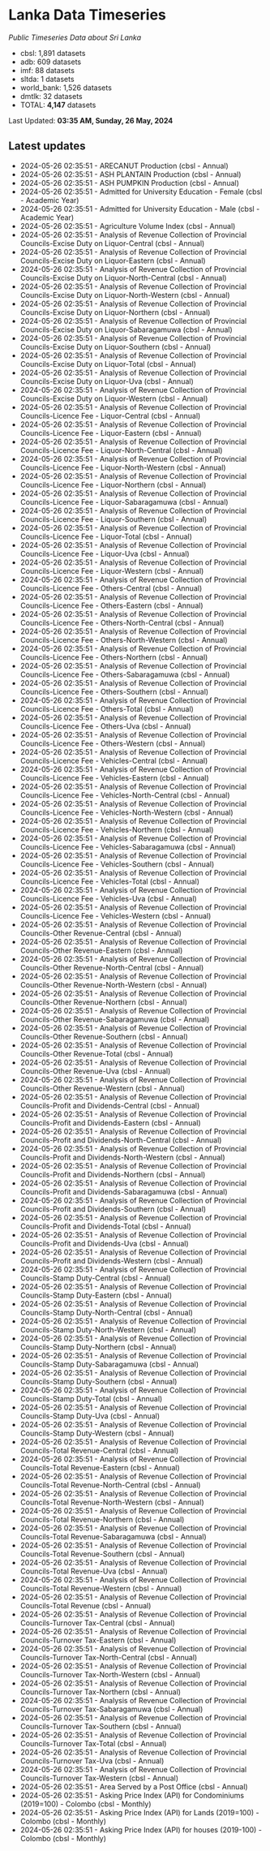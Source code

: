 # Lanka Data Timeseries
*Public Timeseries Data about Sri Lanka*

* cbsl: 1,891 datasets
* adb: 609 datasets
* imf: 88 datasets
* sltda: 1 datasets
* world_bank: 1,526 datasets
* dmtlk: 32 datasets
* TOTAL: **4,147** datasets

Last Updated: **03:35 AM, Sunday, 26 May, 2024**

## Latest updates

* 2024-05-26 02:35:51 - ARECANUT Production (cbsl - Annual)
* 2024-05-26 02:35:51 - ASH PLANTAIN Production (cbsl - Annual)
* 2024-05-26 02:35:51 - ASH PUMPKIN Production (cbsl - Annual)
* 2024-05-26 02:35:51 - Admitted for University Education - Female (cbsl - Academic Year)
* 2024-05-26 02:35:51 - Admitted for University Education - Male (cbsl - Academic Year)
* 2024-05-26 02:35:51 - Agriculture Volume Index (cbsl - Annual)
* 2024-05-26 02:35:51 - Analysis of Revenue Collection of Provincial Councils-Excise Duty on Liquor-Central (cbsl - Annual)
* 2024-05-26 02:35:51 - Analysis of Revenue Collection of Provincial Councils-Excise Duty on Liquor-Eastern (cbsl - Annual)
* 2024-05-26 02:35:51 - Analysis of Revenue Collection of Provincial Councils-Excise Duty on Liquor-North-Central (cbsl - Annual)
* 2024-05-26 02:35:51 - Analysis of Revenue Collection of Provincial Councils-Excise Duty on Liquor-North-Western (cbsl - Annual)
* 2024-05-26 02:35:51 - Analysis of Revenue Collection of Provincial Councils-Excise Duty on Liquor-Northern (cbsl - Annual)
* 2024-05-26 02:35:51 - Analysis of Revenue Collection of Provincial Councils-Excise Duty on Liquor-Sabaragamuwa (cbsl - Annual)
* 2024-05-26 02:35:51 - Analysis of Revenue Collection of Provincial Councils-Excise Duty on Liquor-Southern (cbsl - Annual)
* 2024-05-26 02:35:51 - Analysis of Revenue Collection of Provincial Councils-Excise Duty on Liquor-Total (cbsl - Annual)
* 2024-05-26 02:35:51 - Analysis of Revenue Collection of Provincial Councils-Excise Duty on Liquor-Uva (cbsl - Annual)
* 2024-05-26 02:35:51 - Analysis of Revenue Collection of Provincial Councils-Excise Duty on Liquor-Western (cbsl - Annual)
* 2024-05-26 02:35:51 - Analysis of Revenue Collection of Provincial Councils-Licence Fee - Liquor-Central (cbsl - Annual)
* 2024-05-26 02:35:51 - Analysis of Revenue Collection of Provincial Councils-Licence Fee - Liquor-Eastern (cbsl - Annual)
* 2024-05-26 02:35:51 - Analysis of Revenue Collection of Provincial Councils-Licence Fee - Liquor-North-Central (cbsl - Annual)
* 2024-05-26 02:35:51 - Analysis of Revenue Collection of Provincial Councils-Licence Fee - Liquor-North-Western (cbsl - Annual)
* 2024-05-26 02:35:51 - Analysis of Revenue Collection of Provincial Councils-Licence Fee - Liquor-Northern (cbsl - Annual)
* 2024-05-26 02:35:51 - Analysis of Revenue Collection of Provincial Councils-Licence Fee - Liquor-Sabaragamuwa (cbsl - Annual)
* 2024-05-26 02:35:51 - Analysis of Revenue Collection of Provincial Councils-Licence Fee - Liquor-Southern (cbsl - Annual)
* 2024-05-26 02:35:51 - Analysis of Revenue Collection of Provincial Councils-Licence Fee - Liquor-Total (cbsl - Annual)
* 2024-05-26 02:35:51 - Analysis of Revenue Collection of Provincial Councils-Licence Fee - Liquor-Uva (cbsl - Annual)
* 2024-05-26 02:35:51 - Analysis of Revenue Collection of Provincial Councils-Licence Fee - Liquor-Western (cbsl - Annual)
* 2024-05-26 02:35:51 - Analysis of Revenue Collection of Provincial Councils-Licence Fee - Others-Central (cbsl - Annual)
* 2024-05-26 02:35:51 - Analysis of Revenue Collection of Provincial Councils-Licence Fee - Others-Eastern (cbsl - Annual)
* 2024-05-26 02:35:51 - Analysis of Revenue Collection of Provincial Councils-Licence Fee - Others-North-Central (cbsl - Annual)
* 2024-05-26 02:35:51 - Analysis of Revenue Collection of Provincial Councils-Licence Fee - Others-North-Western (cbsl - Annual)
* 2024-05-26 02:35:51 - Analysis of Revenue Collection of Provincial Councils-Licence Fee - Others-Northern (cbsl - Annual)
* 2024-05-26 02:35:51 - Analysis of Revenue Collection of Provincial Councils-Licence Fee - Others-Sabaragamuwa (cbsl - Annual)
* 2024-05-26 02:35:51 - Analysis of Revenue Collection of Provincial Councils-Licence Fee - Others-Southern (cbsl - Annual)
* 2024-05-26 02:35:51 - Analysis of Revenue Collection of Provincial Councils-Licence Fee - Others-Total (cbsl - Annual)
* 2024-05-26 02:35:51 - Analysis of Revenue Collection of Provincial Councils-Licence Fee - Others-Uva (cbsl - Annual)
* 2024-05-26 02:35:51 - Analysis of Revenue Collection of Provincial Councils-Licence Fee - Others-Western (cbsl - Annual)
* 2024-05-26 02:35:51 - Analysis of Revenue Collection of Provincial Councils-Licence Fee - Vehicles-Central (cbsl - Annual)
* 2024-05-26 02:35:51 - Analysis of Revenue Collection of Provincial Councils-Licence Fee - Vehicles-Eastern (cbsl - Annual)
* 2024-05-26 02:35:51 - Analysis of Revenue Collection of Provincial Councils-Licence Fee - Vehicles-North-Central (cbsl - Annual)
* 2024-05-26 02:35:51 - Analysis of Revenue Collection of Provincial Councils-Licence Fee - Vehicles-North-Western (cbsl - Annual)
* 2024-05-26 02:35:51 - Analysis of Revenue Collection of Provincial Councils-Licence Fee - Vehicles-Northern (cbsl - Annual)
* 2024-05-26 02:35:51 - Analysis of Revenue Collection of Provincial Councils-Licence Fee - Vehicles-Sabaragamuwa (cbsl - Annual)
* 2024-05-26 02:35:51 - Analysis of Revenue Collection of Provincial Councils-Licence Fee - Vehicles-Southern (cbsl - Annual)
* 2024-05-26 02:35:51 - Analysis of Revenue Collection of Provincial Councils-Licence Fee - Vehicles-Total (cbsl - Annual)
* 2024-05-26 02:35:51 - Analysis of Revenue Collection of Provincial Councils-Licence Fee - Vehicles-Uva (cbsl - Annual)
* 2024-05-26 02:35:51 - Analysis of Revenue Collection of Provincial Councils-Licence Fee - Vehicles-Western (cbsl - Annual)
* 2024-05-26 02:35:51 - Analysis of Revenue Collection of Provincial Councils-Other Revenue-Central (cbsl - Annual)
* 2024-05-26 02:35:51 - Analysis of Revenue Collection of Provincial Councils-Other Revenue-Eastern (cbsl - Annual)
* 2024-05-26 02:35:51 - Analysis of Revenue Collection of Provincial Councils-Other Revenue-North-Central (cbsl - Annual)
* 2024-05-26 02:35:51 - Analysis of Revenue Collection of Provincial Councils-Other Revenue-North-Western (cbsl - Annual)
* 2024-05-26 02:35:51 - Analysis of Revenue Collection of Provincial Councils-Other Revenue-Northern (cbsl - Annual)
* 2024-05-26 02:35:51 - Analysis of Revenue Collection of Provincial Councils-Other Revenue-Sabaragamuwa (cbsl - Annual)
* 2024-05-26 02:35:51 - Analysis of Revenue Collection of Provincial Councils-Other Revenue-Southern (cbsl - Annual)
* 2024-05-26 02:35:51 - Analysis of Revenue Collection of Provincial Councils-Other Revenue-Total (cbsl - Annual)
* 2024-05-26 02:35:51 - Analysis of Revenue Collection of Provincial Councils-Other Revenue-Uva (cbsl - Annual)
* 2024-05-26 02:35:51 - Analysis of Revenue Collection of Provincial Councils-Other Revenue-Western (cbsl - Annual)
* 2024-05-26 02:35:51 - Analysis of Revenue Collection of Provincial Councils-Profit and Dividends-Central (cbsl - Annual)
* 2024-05-26 02:35:51 - Analysis of Revenue Collection of Provincial Councils-Profit and Dividends-Eastern (cbsl - Annual)
* 2024-05-26 02:35:51 - Analysis of Revenue Collection of Provincial Councils-Profit and Dividends-North-Central (cbsl - Annual)
* 2024-05-26 02:35:51 - Analysis of Revenue Collection of Provincial Councils-Profit and Dividends-North-Western (cbsl - Annual)
* 2024-05-26 02:35:51 - Analysis of Revenue Collection of Provincial Councils-Profit and Dividends-Northern (cbsl - Annual)
* 2024-05-26 02:35:51 - Analysis of Revenue Collection of Provincial Councils-Profit and Dividends-Sabaragamuwa (cbsl - Annual)
* 2024-05-26 02:35:51 - Analysis of Revenue Collection of Provincial Councils-Profit and Dividends-Southern (cbsl - Annual)
* 2024-05-26 02:35:51 - Analysis of Revenue Collection of Provincial Councils-Profit and Dividends-Total (cbsl - Annual)
* 2024-05-26 02:35:51 - Analysis of Revenue Collection of Provincial Councils-Profit and Dividends-Uva (cbsl - Annual)
* 2024-05-26 02:35:51 - Analysis of Revenue Collection of Provincial Councils-Profit and Dividends-Western (cbsl - Annual)
* 2024-05-26 02:35:51 - Analysis of Revenue Collection of Provincial Councils-Stamp Duty-Central (cbsl - Annual)
* 2024-05-26 02:35:51 - Analysis of Revenue Collection of Provincial Councils-Stamp Duty-Eastern (cbsl - Annual)
* 2024-05-26 02:35:51 - Analysis of Revenue Collection of Provincial Councils-Stamp Duty-North-Central (cbsl - Annual)
* 2024-05-26 02:35:51 - Analysis of Revenue Collection of Provincial Councils-Stamp Duty-North-Western (cbsl - Annual)
* 2024-05-26 02:35:51 - Analysis of Revenue Collection of Provincial Councils-Stamp Duty-Northern (cbsl - Annual)
* 2024-05-26 02:35:51 - Analysis of Revenue Collection of Provincial Councils-Stamp Duty-Sabaragamuwa (cbsl - Annual)
* 2024-05-26 02:35:51 - Analysis of Revenue Collection of Provincial Councils-Stamp Duty-Southern (cbsl - Annual)
* 2024-05-26 02:35:51 - Analysis of Revenue Collection of Provincial Councils-Stamp Duty-Total (cbsl - Annual)
* 2024-05-26 02:35:51 - Analysis of Revenue Collection of Provincial Councils-Stamp Duty-Uva (cbsl - Annual)
* 2024-05-26 02:35:51 - Analysis of Revenue Collection of Provincial Councils-Stamp Duty-Western (cbsl - Annual)
* 2024-05-26 02:35:51 - Analysis of Revenue Collection of Provincial Councils-Total Revenue-Central (cbsl - Annual)
* 2024-05-26 02:35:51 - Analysis of Revenue Collection of Provincial Councils-Total Revenue-Eastern (cbsl - Annual)
* 2024-05-26 02:35:51 - Analysis of Revenue Collection of Provincial Councils-Total Revenue-North-Central (cbsl - Annual)
* 2024-05-26 02:35:51 - Analysis of Revenue Collection of Provincial Councils-Total Revenue-North-Western (cbsl - Annual)
* 2024-05-26 02:35:51 - Analysis of Revenue Collection of Provincial Councils-Total Revenue-Northern (cbsl - Annual)
* 2024-05-26 02:35:51 - Analysis of Revenue Collection of Provincial Councils-Total Revenue-Sabaragamuwa (cbsl - Annual)
* 2024-05-26 02:35:51 - Analysis of Revenue Collection of Provincial Councils-Total Revenue-Southern (cbsl - Annual)
* 2024-05-26 02:35:51 - Analysis of Revenue Collection of Provincial Councils-Total Revenue-Uva (cbsl - Annual)
* 2024-05-26 02:35:51 - Analysis of Revenue Collection of Provincial Councils-Total Revenue-Western (cbsl - Annual)
* 2024-05-26 02:35:51 - Analysis of Revenue Collection of Provincial Councils-Total Revenue (cbsl - Annual)
* 2024-05-26 02:35:51 - Analysis of Revenue Collection of Provincial Councils-Turnover Tax-Central (cbsl - Annual)
* 2024-05-26 02:35:51 - Analysis of Revenue Collection of Provincial Councils-Turnover Tax-Eastern (cbsl - Annual)
* 2024-05-26 02:35:51 - Analysis of Revenue Collection of Provincial Councils-Turnover Tax-North-Central (cbsl - Annual)
* 2024-05-26 02:35:51 - Analysis of Revenue Collection of Provincial Councils-Turnover Tax-North-Western (cbsl - Annual)
* 2024-05-26 02:35:51 - Analysis of Revenue Collection of Provincial Councils-Turnover Tax-Northern (cbsl - Annual)
* 2024-05-26 02:35:51 - Analysis of Revenue Collection of Provincial Councils-Turnover Tax-Sabaragamuwa (cbsl - Annual)
* 2024-05-26 02:35:51 - Analysis of Revenue Collection of Provincial Councils-Turnover Tax-Southern (cbsl - Annual)
* 2024-05-26 02:35:51 - Analysis of Revenue Collection of Provincial Councils-Turnover Tax-Total (cbsl - Annual)
* 2024-05-26 02:35:51 - Analysis of Revenue Collection of Provincial Councils-Turnover Tax-Uva (cbsl - Annual)
* 2024-05-26 02:35:51 - Analysis of Revenue Collection of Provincial Councils-Turnover Tax-Western (cbsl - Annual)
* 2024-05-26 02:35:51 - Area Served by a Post Office (cbsl - Annual)
* 2024-05-26 02:35:51 - Asking Price Index (API) for Condominiums (2019=100) - Colombo (cbsl - Monthly)
* 2024-05-26 02:35:51 - Asking Price Index (API) for Lands (2019=100) - Colombo (cbsl - Monthly)
* 2024-05-26 02:35:51 - Asking Price Index (API) for houses (2019-100) - Colombo (cbsl - Monthly)